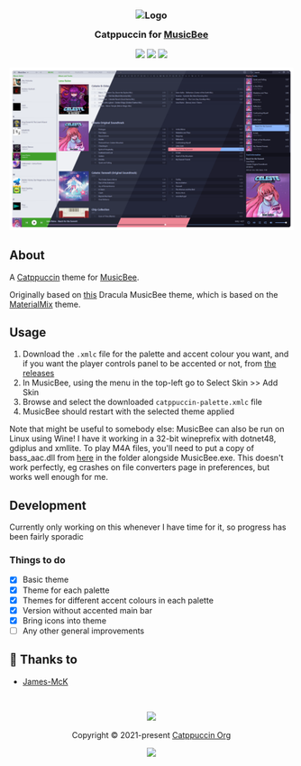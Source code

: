 <h3 align="center">
	<img src="https://raw.githubusercontent.com/catppuccin/catppuccin/main/assets/logos/exports/1544x1544_circle.png" width="100" alt="Logo"/><br/>
	<img src="https://raw.githubusercontent.com/catppuccin/catppuccin/main/assets/misc/transparent.png" height="30" width="0px"/>
	Catppuccin for <a href="https://getmusicbee.com/">MusicBee</a>
	<img src="https://raw.githubusercontent.com/catppuccin/catppuccin/main/assets/misc/transparent.png" height="30" width="0px"/>
</h3>

<p align="center">
	<a href="https://github.com/James-McK/Catppuccin-MusicBee/stargazers"><img src="https://img.shields.io/github/stars/James-McK/Catppuccin-MusicBee?colorA=363a4f&colorB=b7bdf8&style=for-the-badge"></a>
	<a href="https://github.com/James-McK/Catppuccin-MusicBee/issues"><img src="https://img.shields.io/github/issues/James-McK/Catppuccin-MusicBee?colorA=363a4f&colorB=f5a97f&style=for-the-badge"></a>
	<a href="https://github.com/James-McK/Catppuccin-MusicBee/contributors"><img src="https://img.shields.io/github/contributors/James-McK/Catppuccin-MusicBee?colorA=363a4f&colorB=a6da95&style=for-the-badge"></a>
</p>

<p align="center">
  <img src="https://github.com/James-McK/catppuccin-musicbee/blob/main/assets/screenshot.webp"/>
</p>

## About

A [Catppuccin](https://github.com/catppuccin/catppuccin) theme for [MusicBee](https://getmusicbee.com/).

Originally based on [this](https://github.com/dracula/musicbee) Dracula MusicBee theme, which is based on the [MaterialMix](https://getmusicbee.com/addons/skins/203/materialmix-hidpi-supported/) theme.

## Usage

1. Download the `.xmlc` file for the palette and accent colour you want, and if you want the player controls panel to be accented or not, from [the releases](https://github.com/James-McK/Catppuccin-MusicBee/releases/latest)
2. In MusicBee, using the menu in the top-left go to Select Skin >> Add Skin
3. Browse and select the downloaded `catppuccin-palette.xmlc` file
4. MusicBee should restart with the selected theme applied

Note that might be useful to somebody else: MusicBee can also be run on Linux using Wine! I have it working in a 32-bit wineprefix with dotnet48, gdiplus and xmllite. To play M4A files, you'll need to put a copy of bass_aac.dll from [here](https://www.un4seen.com/download.php?z/2/bass_aac24) in the folder alongside MusicBee.exe. This doesn't work perfectly, eg crashes on file converters page in preferences, but works well enough for me.

## Development

Currently only working on this whenever I have time for it, so progress has been fairly sporadic
### Things to do

-   [x] Basic theme
-   [x] Theme for each palette
-   [x] Themes for different accent colours in each palette
-   [x] Version without accented main bar
-   [x] Bring icons into theme
-   [ ] Any other general improvements

## 💝 Thanks to

-   [James-McK](https://github.com/James-McK)

&nbsp;

<p align="center">
	<img src="https://raw.githubusercontent.com/catppuccin/catppuccin/main/assets/footers/gray0_ctp_on_line.svg?sanitize=true" />
</p>

<p align="center">
	Copyright &copy; 2021-present <a href="https://github.com/catppuccin" target="_blank">Catppuccin Org</a>
</p>

<p align="center">
	<a href="https://github.com/catppuccin/catppuccin/blob/main/LICENSE"><img src="https://img.shields.io/static/v1.svg?style=for-the-badge&label=License&message=MIT&logoColor=d9e0ee&colorA=363a4f&colorB=b7bdf8"/></a>
</p>
